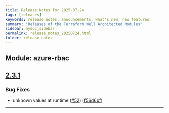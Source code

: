```yaml
---
title: Release Notes for 2025-07-24
tags: [releases]
keywords: release notes, announcements, what's new, new features
summary: "Releases of the Terraform Well Architected Modules"
sidebar: mydoc_sidebar
permalink: release_notes_20250724.html
folder: release_notes
---
```


## Module: azure-rbac
## [2.3.1](https://github.com/CloudNationHQ/terraform-azure-rbac/releases/tag/v2.3.1)


### Bug Fixes

* unknown values at runtime ([#52](https://github.com/CloudNationHQ/terraform-azure-rbac/issues/52)) ([f56d6bf](https://github.com/CloudNationHQ/terraform-azure-rbac/commit/f56d6bfd1fc689980232b9488bbc6ce4608f62ac))

---

